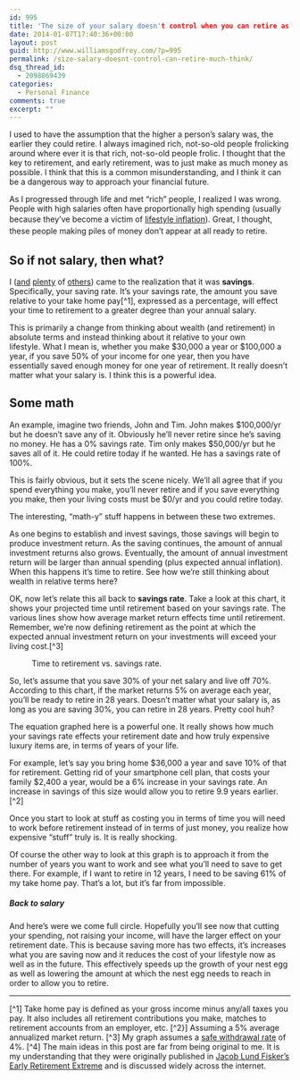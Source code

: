 ```yaml
---
id: 995
title: 'The size of your salary doesn't control when you can retire as much as you think it does'
date: 2014-01-07T17:40:36+00:00
layout: post
guid: http://www.williamsgodfrey.com/?p=995
permalink: /size-salary-doesnt-control-can-retire-much-think/
dsq_thread_id:
  - 2098869439
categories:
  - Personal Finance
comments: true
excerpt: ""
---
```

I used to have the assumption that the higher a person&#8217;s salary was, the earlier they could retire. I always imagined rich, not-so-old people frolicking around where ever it is that rich, not-so-old people frolic. I thought that the key to retirement, and early retirement, was to just make as much money as possible. I think that this is a common misunderstanding, and I think it can be a dangerous way to approach your financial future.

As I progressed through life and met &#8220;rich&#8221; people, I realized I was wrong. People with high salaries often have proportionally high spending (usually because they&#8217;ve become a victim of </span><a style="line-height: 1.5em;" title="lifestyle inflation" href="http://www.investopedia.com/terms/l/lifestyle-inflation.asp" target="_blank">lifestyle inflation</a><span style="line-height: 1.5em;">). Great, I thought, these people making piles of money don&#8217;t appear at all ready to retire. </span>

## So if not salary, then what?

<!--more-->


  
I ([and](http://earlyretirementextreme.com/) [plenty](http://www.mrmoneymustache.com/) of [others](http://rootofgood.com/)) came to the realization that it was **savings**. Specifically, your saving rate. It&#8217;s your savings rate, the amount you save relative to your take home pay[^1], expressed as a percentage, will effect your time to retirement to a greater degree than your annual salary.

This is primarily a change from thinking about wealth (and retirement) in absolute terms and instead thinking about it relative to your own lifestyle. What I mean is, whether you make $30,000 a year or $100,000 a year, if you save 50% of your income for one year, then you have essentially saved enough money for one year of retirement. It really doesn&#8217;t matter what your salary is. I think this is a powerful idea.

## Some math

An example, imagine two friends, John and Tim. John makes $100,000/yr but he doesn&#8217;t save any of it. Obviously he&#8217;ll never retire since he&#8217;s saving no money. He has a 0% savings rate. Tim only makes $50,000/yr but he saves all of it. He could retire today if he wanted. He has a savings rate of 100%.

This is fairly obvious, but it sets the scene nicely. We&#8217;ll all agree that if you spend everything you make, you&#8217;ll never retire and if you save everything you make, then your living costs must be $0/yr and you could retire today.

The interesting, &#8220;math-y&#8221; stuff happens in between these two extremes.

As one begins to establish and invest savings, those savings will begin to produce investment return. As the saving continues, the amount of annual investment returns also grows. Eventually, the amount of annual investment return will be larger than annual spending (plus expected annual inflation). When this happens it&#8217;s time to retire. See how we&#8217;re still thinking about wealth in relative terms here?

OK, now let&#8217;s relate this all back to **savings rate**. Take a look at this chart, it shows your projected time until retirement based on your savings rate. The various lines show how average market return effects time until retirement. Remember, we&#8217;re now defining retirement as the point at which the expected annual investment return on your investments will exceed your living cost.[^3]

<figure>
  <a href="{{ site.url }}/images/time-to-retire.png"></a>
  <figcaption>Time to retirement vs. savings rate.</figcaption>
</figure>

So, let&#8217;s assume that you save 30% of your net salary and live off 70%. According to this chart, if the market returns 5% on average each year, you&#8217;ll be ready to retire in 28 years. Doesn&#8217;t matter what your salary is, as long as you are saving 30%, you can retire in 28 years. Pretty cool huh?

The equation graphed here is a powerful one. It really shows how much your savings rate effects your retirement date and how truly expensive luxury items are, in terms of years of your life.

For example, let&#8217;s say you bring home $36,000 a year and save 10% of that for retirement. Getting rid of your smartphone cell plan, that costs your family $2,400 a year, would be a 6% increase in your savings rate. An increase in savings of this size would allow you to retire 9.9 years earlier.[^2]

Once you start to look at stuff as costing you in terms of time you will need to work before retirement instead of in terms of just money, you realize how expensive &#8220;stuff&#8221; truly is. It is really shocking.

Of course the other way to look at this graph is to approach it from the number of years you want to work and see what you&#8217;ll need to save to get there. For example, if I want to retire in 12 years, I need to be saving 61% of my take home pay. That&#8217;s a lot, but it&#8217;s far from impossible.

##### Back to salary

And here&#8217;s were we come full circle. Hopefully you&#8217;ll see now that cutting your spending, not raising your income, will have the larger effect on your retirement date. This is because saving more has two effects, it&#8217;s increases what you are saving now and it reduces the cost of your lifestyle now as well as in the future. This effectively speeds up the growth of your nest egg as well as lowering the amount at which the nest egg needs to reach in order to allow you to retire.

---

  [^1] Take home pay is defined as your gross income minus any/all taxes you pay. It also includes all retirement contributions you make, matches to retirement accounts from an employer, etc.
  [^2}] Assuming a 5% average annualized market return.
  [^3] My graph assumes a [safe withdrawal rate](http://www.bogleheads.org/wiki/Safe_withdrawal_rates "another bogleheads link") of 4%.
  [^4] The main ideas in this post are far from being original to me. It is my understanding that they were originally published in [Jacob Lund Fisker&#8217;s Early Retirement Extreme](http://www.amazon.com/gp/product/145360121X/ref=as_li_ss_tl?ie=UTF8&camp=1789&creative=390957&creativeASIN=145360121X&linkCode=as2&tag=w0f8a4-20 "Amazon link") and is discussed widely across the internet.
